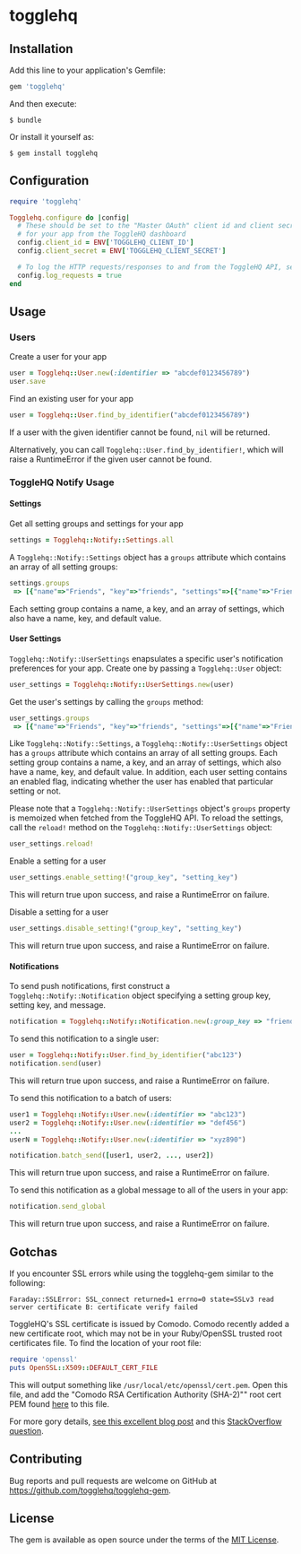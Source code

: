 # togglehq

## Installation

Add this line to your application's Gemfile:

```ruby
gem 'togglehq'
```

And then execute:

    $ bundle

Or install it yourself as:

    $ gem install togglehq

## Configuration

```ruby
require 'togglehq'

Togglehq.configure do |config|
  # These should be set to the "Master OAuth" client id and client secret
  # for your app from the ToggleHQ dashboard
  config.client_id = ENV['TOGGLEHQ_CLIENT_ID']
  config.client_secret = ENV['TOGGLEHQ_CLIENT_SECRET']

  # To log the HTTP requests/responses to and from the ToggleHQ API, set log_requests to true (defaults to false)
  config.log_requests = true
end
```

## Usage

### Users

Create a user for your app

```ruby
user = Togglehq::User.new(:identifier => "abcdef0123456789")
user.save
```

Find an existing user for your app
```ruby
user = Togglehq::User.find_by_identifier("abcdef0123456789")
```

If a user with the given identifier cannot be found, `nil` will be returned.

Alternatively, you can call `Togglehq::User.find_by_identifier!`, which will raise a RuntimeError if the given user cannot be found.


### ToggleHQ Notify Usage


#### Settings

Get all setting groups and settings for your app
```ruby
settings = Togglehq::Notify::Settings.all
```

A `Togglehq::Notify::Settings` object has a `groups` attribute which contains an array of all setting groups:
```ruby
settings.groups
 => [{"name"=>"Friends", "key"=>"friends", "settings"=>[{"name"=>"Friend Request", "key"=>"friend_request", "default"=>true}]}] 
```

Each setting group contains a name, a key, and an array of settings, which also have a name, key, and default value.


#### User Settings

`Togglehq::Notify::UserSettings` enapsulates a specific user's notification preferences for your app.
Create one by passing a `Togglehq::User` object:

```ruby
user_settings = Togglehq::Notify::UserSettings.new(user)
```

Get the user's settings by calling the `groups` method:
```ruby
user_settings.groups
 => [{"name"=>"Friends", "key"=>"friends", "settings"=>[{"name"=>"Friend Request", "key"=>"friend_request", "default"=>true, "enabled"=>true}]}] 
```

Like `Togglehq::Notify::Settings`, a `Togglehq::Notify::UserSettings` object has a `groups` attribute which contains an array of all setting groups.
Each setting group contains a name, a key, and an array of settings, which also have a name, key, and default value.
In addition, each user setting contains an enabled flag, indicating whether the user has enabled that particular setting or not.

Please note that a `Togglehq::Notify::UserSettings` object's `groups` property is memoized when fetched from the ToggleHQ API. To reload
the settings, call the `reload!` method on the `Togglehq::Notify::UserSettings` object:

```ruby
user_settings.reload!
```

Enable a setting for a user
```ruby
user_settings.enable_setting!("group_key", "setting_key")
```
This will return true upon success, and raise a RuntimeError on failure.

Disable a setting for a user
```ruby
user_settings.disable_setting!("group_key", "setting_key")
```
This will return true upon success, and raise a RuntimeError on failure.

#### Notifications

To send push notifications, first construct a `Togglehq::Notify::Notification` object specifying a setting group key, setting key, and message.

```ruby
notification = Togglehq::Notify::Notification.new(:group_key => "friends", :setting_key => "friend_request", :message => "You have a new friend request!")
```
To send this notification to a single user:

```ruby
user = Togglehq::Notify::User.find_by_identifier("abc123")
notification.send(user)
```
This will return true upon success, and raise a RuntimeError on failure.

To send this notification to a batch of users:
```ruby
user1 = Togglehq::Notify::User.new(:identifier => "abc123")
user2 = Togglehq::Notify::User.new(:identifier => "def456")
...
userN = Togglehq::Notify::User.new(:identifier => "xyz890")

notification.batch_send([user1, user2, ..., user2])
```
This will return true upon success, and raise a RuntimeError on failure.

To send this notification as a global message to all of the users in your app:
```ruby
notification.send_global
```
This will return true upon success, and raise a RuntimeError on failure.


## Gotchas

If you encounter SSL errors while using the togglehq-gem similar to the following:

```
Faraday::SSLError: SSL_connect returned=1 errno=0 state=SSLv3 read server certificate B: certificate verify failed
```

ToggleHQ's SSL certificate is issued by Comodo. Comodo recently added a new certificate root, which may not be in your Ruby/OpenSSL trusted root certificates file. To find the location of your root file:

```ruby
require 'openssl'
puts OpenSSL::X509::DEFAULT_CERT_FILE
```

This will output something like `/usr/local/etc/openssl/cert.pem`. Open this file, and add the "Comodo RSA Certification Authority (SHA-2)"" root cert PEM found [here](https://support.comodo.com/index.php?/Default/Knowledgebase/Article/View/969/108/root-comodo-rsa-certification-authority-sha-2) to this file.

For more gory details, [see this excellent blog post](http://mislav.net/2013/07/ruby-openssl/) and this [StackOverflow question](http://stackoverflow.com/questions/36966650/ruby-nethttp-responds-with-opensslsslsslerror-certificate-verify-failed).


## Contributing

Bug reports and pull requests are welcome on GitHub at https://github.com/togglehq/togglehq-gem.


## License

The gem is available as open source under the terms of the [MIT License](http://opensource.org/licenses/MIT).
